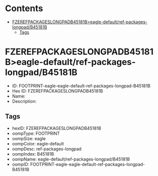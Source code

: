 



Contents
========

* [FZEREFPACKAGESLONGPADB45181B>eagle-default/ref-packages-longpad/B45181B](#fzerefpackageslongpadb45181beagle-defaultref-packages-longpadb45181b)
	* [Tags](#tags)

# FZEREFPACKAGESLONGPADB45181B>eagle-default/ref-packages-longpad/B45181B

- ID: FOOTPRINT-eagle-eagle-default-ref-packages-longpad-B45181B
- Hex ID: FZEREFPACKAGESLONGPADB45181B
- Name: 
- Description: 

## Tags

- hexID: FZEREFPACKAGESLONGPADB45181B
- oompType: FOOTPRINT
- oompSize: eagle
- oompColor: eagle-default
- oompDesc: ref-packages-longpad
- oompIndex: B45181B
- oompName: eagle-default/ref-packages-longpad/B45181B
- oompID: FOOTPRINT-eagle-eagle-default-ref-packages-longpad-B45181B
